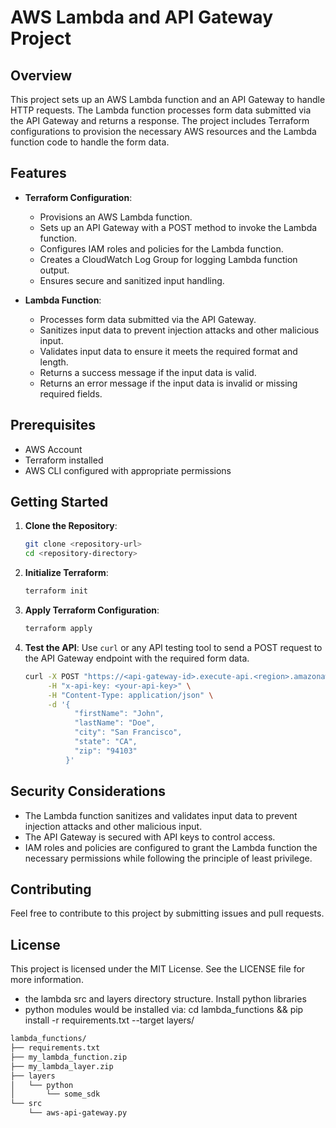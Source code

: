 # AWS Lambda and API Gateway Project

## Overview
This project sets up an AWS Lambda function and an API Gateway to handle HTTP requests. The Lambda function processes form data submitted via the API Gateway and returns a response. The project includes Terraform configurations to provision the necessary AWS resources and the Lambda function code to handle the form data.

## Features
- **Terraform Configuration**:
  - Provisions an AWS Lambda function.
  - Sets up an API Gateway with a POST method to invoke the Lambda function.
  - Configures IAM roles and policies for the Lambda function.
  - Creates a CloudWatch Log Group for logging Lambda function output.
  - Ensures secure and sanitized input handling.

- **Lambda Function**:
  - Processes form data submitted via the API Gateway.
  - Sanitizes input data to prevent injection attacks and other malicious input.
  - Validates input data to ensure it meets the required format and length.
  - Returns a success message if the input data is valid.
  - Returns an error message if the input data is invalid or missing required fields.

## Prerequisites
- AWS Account
- Terraform installed
- AWS CLI configured with appropriate permissions

## Getting Started
1. **Clone the Repository**:
   ```sh
   git clone <repository-url>
   cd <repository-directory>
   ```

2. **Initialize Terraform**:
   ```sh
   terraform init
   ```

3. **Apply Terraform Configuration**:
   ```sh
   terraform apply
   ```

4. **Test the API**:
   Use `curl` or any API testing tool to send a POST request to the API Gateway endpoint with the required form data.
   ```sh
   curl -X POST "https://<api-gateway-id>.execute-api.<region>.amazonaws.com/test/example" \
        -H "x-api-key: <your-api-key>" \
        -H "Content-Type: application/json" \
        -d '{
              "firstName": "John",
              "lastName": "Doe",
              "city": "San Francisco",
              "state": "CA",
              "zip": "94103"
            }'
   ```

## Security Considerations
- The Lambda function sanitizes and validates input data to prevent injection attacks and other malicious input.
- The API Gateway is secured with API keys to control access.
- IAM roles and policies are configured to grant the Lambda function the necessary permissions while following the principle of least privilege.

## Contributing
Feel free to contribute to this project by submitting issues and pull requests.

## License
This project is licensed under the MIT License. See the LICENSE file for more information.


* the lambda src and layers directory structure. Install python libraries
* python modules would be installed via: cd lambda_functions && pip install -r requirements.txt --target layers/
```bash
lambda_functions/
├── requirements.txt
├── my_lambda_function.zip
├── my_lambda_layer.zip
├── layers
│   └── python
│       └── some_sdk
└── src
    └── aws-api-gateway.py
```
